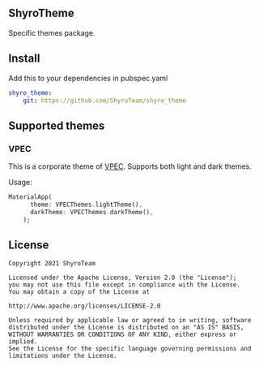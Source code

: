 ## ShyroTheme
Specific themes package.

## Install
Add this to your dependencies in pubspec.yaml
```yaml
shyro_theme:
    git: https://github.com/ShyroTeam/shyro_theme
```

## Supported themes
### VPEC
This is a corporate theme of [VPEC](https://energocollege.ru). Supports both light and dark themes.

Usage:
```dart
MaterialApp(
      theme: VPECThemes.lightTheme(),
      darkTheme: VPECThemes.darkTheme(),
    );
```


 

## License
    Copyright 2021 ShyroTeam

    Licensed under the Apache License, Version 2.0 (the "License");
    you may not use this file except in compliance with the License.
    You may obtain a copy of the License at

    http://www.apache.org/licenses/LICENSE-2.0

    Unless required by applicable law or agreed to in writing, software
    distributed under the License is distributed on an "AS IS" BASIS,
    WITHOUT WARRANTIES OR CONDITIONS OF ANY KIND, either express or implied.
    See the License for the specific language governing permissions and
    limitations under the License.